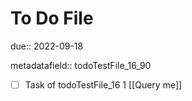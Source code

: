 # To Do File

due:: 2022-09-18

metadatafield:: todoTestFile_16_90

- [ ] Task of todoTestFile_16 1 [[Query me]]
